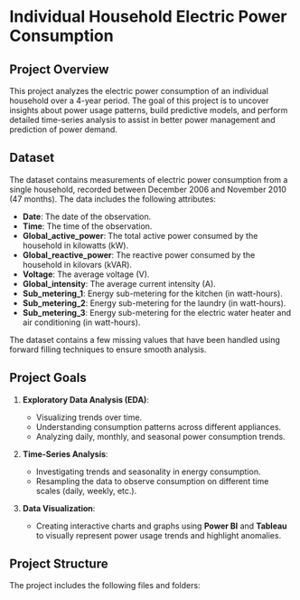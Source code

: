 # Individual Household Electric Power Consumption

## Project Overview
This project analyzes the electric power consumption of an individual household over a 4-year period. The goal of this project is to uncover insights about power usage patterns, build predictive models, and perform detailed time-series analysis to assist in better power management and prediction of power demand.

## Dataset
The dataset contains measurements of electric power consumption from a single household, recorded between December 2006 and November 2010 (47 months). The data includes the following attributes:

- **Date**: The date of the observation.
- **Time**: The time of the observation.
- **Global_active_power**: The total active power consumed by the household in kilowatts (kW).
- **Global_reactive_power**: The reactive power consumed by the household in kilovars (kVAR).
- **Voltage**: The average voltage (V).
- **Global_intensity**: The average current intensity (A).
- **Sub_metering_1**: Energy sub-metering for the kitchen (in watt-hours).
- **Sub_metering_2**: Energy sub-metering for the laundry (in watt-hours).
- **Sub_metering_3**: Energy sub-metering for the electric water heater and air conditioning (in watt-hours).

The dataset contains a few missing values that have been handled using forward filling techniques to ensure smooth analysis.

## Project Goals
1. **Exploratory Data Analysis (EDA)**:
   - Visualizing trends over time.
   - Understanding consumption patterns across different appliances.
   - Analyzing daily, monthly, and seasonal power consumption trends.
   
2. **Time-Series Analysis**:
   - Investigating trends and seasonality in energy consumption.
   - Resampling the data to observe consumption on different time scales (daily, weekly, etc.).

3. **Data Visualization**:
   - Creating interactive charts and graphs using **Power BI** and **Tableau** to visually represent power usage trends and highlight anomalies.

## Project Structure
The project includes the following files and folders:

